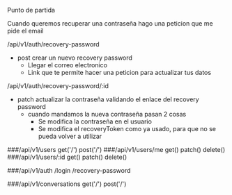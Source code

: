 Punto de partida

Cuando queremos recuperar una contraseña hago una peticion que me pide el email

/api/v1/auth/recovery-password
- post crear un nuevo recovery password
    - Llegar el correo electronico 
    - Link que te permite hacer una peticion para actualizar tus datos

/api/v1/auth/recovery-password/:id
- patch actualizar la contraseña validando el enlace del recovery password
    - cuando mandamos la nueva contraseña pasan 2 cosas
        - Se modifica la contraseña en el usuario
        - Se modifica el recoveryToken como ya usado, para que no se pueda volver a utilizar

###/api/v1/users
    get('/')
    post('/')
    ###/api/v1/users/me
    get()
    patch()
    delete()
    ###/api/v1/users/:id
    get()
    patch()
    delete()

###/api/v1/auth
    /login
    /recovery-password

###/api/v1/conversations
    get('/')
    post('/')
